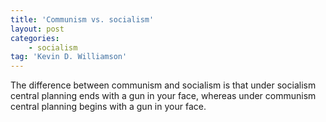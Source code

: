 ```yaml
---
title: 'Communism vs. socialism'
layout: post
categories:
    - socialism
tag: 'Kevin D. Williamson'
---
```


The difference between communism and socialism is that under socialism central planning ends with a gun in your face, whereas under communism central planning begins with a gun in your face.
